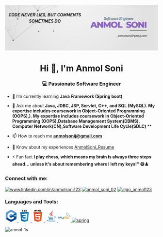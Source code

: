 
![logo](https://github.com/Anmol-1s/Anmol-1s/blob/main/linkedin%20banner.png)
<h1 align="center">Hi 👋, I'm Anmol Soni</h1>
<h3 align="center">💻 Passionate Software Engineer</h3>

- 🌱 I’m currently learning **Java Framework (Spring boot)**

- 💬 Ask me about **Java, JDBC, JSP, Servlet, C++, and SQL (MySQL). My expertise includes coursework in Object-Oriented Programming (OOPS),). My expertise includes coursework in Object-Oriented Programming (OOPS),Database Management System(DBMS), Computer Network(CN),Software Development Life Cycle(SDLC)**
**

- 📫 How to reach me **anmolsonij@gmail.com**

- 📄 Know about my experiences [AnmolSoni_Resume](AnmolSoni_Resume)

- ⚡ Fun fact **I play chess, which means my brain is always three steps ahead... unless it's about remembering where I left my keys!" 😄♟️**

<h3 align="left">Connect with me:</h3>
<p align="left">
<a href="https://linkedin.com/in/www.linkedin.com/in/anmolsoni123" target="blank"><img align="center" src="https://raw.githubusercontent.com/rahuldkjain/github-profile-readme-generator/master/src/images/icons/Social/linked-in-alt.svg" alt="www.linkedin.com/in/anmolsoni123" height="30" width="40" /></a>
<a href="https://instagram.com/anmol_soni_02" target="blank"><img align="center" src="https://raw.githubusercontent.com/rahuldkjain/github-profile-readme-generator/master/src/images/icons/Social/instagram.svg" alt="anmol_soni_02" height="30" width="40" /></a>
<a href="https://www.leetcode.com/algo_anmol123" target="blank"><img align="center" src="https://raw.githubusercontent.com/rahuldkjain/github-profile-readme-generator/master/src/images/icons/Social/leet-code.svg" alt="algo_anmol123" height="30" width="40" /></a>
</p>

<h3 align="left">Languages and Tools:</h3>
<p align="left"> <a href="https://www.w3schools.com/cpp/" target="_blank" rel="noreferrer"> <img src="https://raw.githubusercontent.com/devicons/devicon/master/icons/cplusplus/cplusplus-original.svg" alt="cplusplus" width="40" height="40"/> </a> <a href="https://www.w3schools.com/css/" target="_blank" rel="noreferrer"> <img src="https://raw.githubusercontent.com/devicons/devicon/master/icons/css3/css3-original-wordmark.svg" alt="css3" width="40" height="40"/> </a> <a href="https://www.w3.org/html/" target="_blank" rel="noreferrer"> <img src="https://raw.githubusercontent.com/devicons/devicon/master/icons/html5/html5-original-wordmark.svg" alt="html5" width="40" height="40"/> </a> <a href="https://www.java.com" target="_blank" rel="noreferrer"> <img src="https://raw.githubusercontent.com/devicons/devicon/master/icons/java/java-original.svg" alt="java" width="40" height="40"/> </a> <a href="https://www.mysql.com/" target="_blank" rel="noreferrer"> <img src="https://raw.githubusercontent.com/devicons/devicon/master/icons/mysql/mysql-original-wordmark.svg" alt="mysql" width="40" height="40"/> </a> <a href="https://spring.io/" target="_blank" rel="noreferrer"> <img src="https://www.vectorlogo.zone/logos/springio/springio-icon.svg" alt="spring" width="40" height="40"/> </a> </p>

<p><img align="left" src="https://github-readme-stats.vercel.app/api/top-langs?username=anmol-1s&show_icons=true&locale=en&layout=compact" alt="anmol-1s" /></p>







